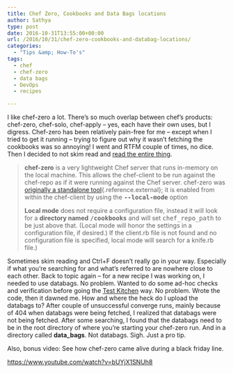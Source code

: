 ```yaml
---
title: Chef Zero, Cookbooks and Data Bags locations
author: Sathya
type: post
date: 2016-10-31T13:55:00+00:00
url: /2016/10/31/chef-zero-cookbooks-and-databag-locations/
categories:
  - "Tips &amp; How-To's"
tags:
  - chef
  - chef-zero
  - data bags
  - DevOps
  - recipes

---
```

I like chef-zero a lot. There&#8217;s so much overlap between chef&#8217;s products: chef-zero, chef-solo, chef-apply &#8211; yes, each have their own uses, but I digress. Chef-zero has been relatively pain-free for me &#8211; except when I tried to get it running &#8211; trying to figure out why it wasn&#8217;t fetching the cookbooks was so annoying! I went and RTFM couple of times, no dice. Then I decided to not skim read and <a href="https://docs.chef.io/ctl_chef_client.html" target="_blank">read the entire thing</a>.

<!--more-->

> **chef-zero** is a very lightweight Chef server that runs in-memory on the local machine. This allows the chef-client to be run against the chef-repo as if it were running against the Chef server. chef-zero was [originally a standalone tool][1]{.reference.external}; it is enabled from within the chef-client by using the **<tt class="docutils literal"><span class="pre">--local-mode</span></tt>** option
> 
> **Local mode** does not require a configuration file, instead it will look for a **directory named** <tt class="docutils literal"><span class="pre"><strong>/cookbooks</strong></span></tt> and will set <tt class="docutils literal"><span class="pre">chef_repo_path</span></tt> to be just above that. (Local mode will honor the settings in a configuration file, if desired.) If the client.rb file is not found and no configuration file is specified, local mode will search for a knife.rb file.)

Sometimes skim reading and Ctrl+F doesn&#8217;t really go in your way. Especially if what you&#8217;re searching for and what&#8217;s referred to are nowhere close to each other. Back to topic again &#8211; for a new recipe I was working on, I needed to use databags. No problem. Wanted to do some ad-hoc checks and verification before going the <a href="https://kitchen.ci/" target="_blank">Test Kitchen</a> way. No problem. Wrote the code, then it dawned me. How and where the heck do I upload the databags to? After couple of unsuccessful converge runs, mainly because of 404 when databags were being fetched, I realized that databags were not being fetched. After some searching, I found that the databags need to be in the root directory of where you&#8217;re starting your chef-zero run. And in a directory called **data_bags**. Not databags. Sigh. Just a pro tip.

Also, bonus video: See how chef-zero came alive during a black friday line.

https://www.youtube.com/watch?v=bUYjX1SNUh8

&nbsp;

 [1]: https://github.com/chef/chef-zero